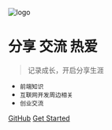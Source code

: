 ![logo](https://p6-juejin.byteimg.com/tos-cn-i-k3u1fbpfcp/b97d7c76fbd2471a9e17bca870d4db8f~tplv-k3u1fbpfcp-watermark.image)

# 分享 交流 热爱

> 记录成长，开启分享生涯

- `前端知识`
- `互联网开发周边相关`
- `创业交流`

[GitHub](https://github.com/JunfengHan/docs)
[Get Started](/home/)